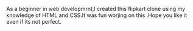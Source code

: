 As a beginner in web developmrnt,I created this flipkart clone using my knowledge of HTML and CSS.It was fun worjing on this .Hope you like it even if its not perfect.
